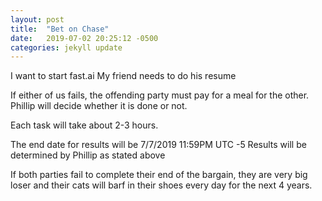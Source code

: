 ```yaml
---
layout: post
title:  "Bet on Chase"
date:   2019-07-02 20:25:12 -0500
categories: jekyll update
---
```

I want to start fast.ai
My friend needs to do his resume

If either of us fails, the offending party must pay for a meal for 
the other. Phillip will decide whether it is done or not.

Each task will take about 2-3 hours.

The end date for results will be 7/7/2019 11:59PM UTC -5
Results will be determined by Phillip as stated above

If both parties fail to complete their end of the bargain, they are very
big loser and their cats will barf in their shoes every day for the next
4 years.